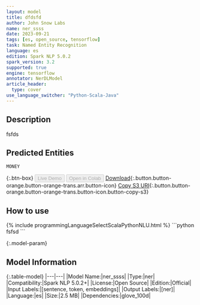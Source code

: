 ```yaml
---
layout: model
title: dfdsfd
author: John Snow Labs
name: ner_ssss
date: 2023-09-21
tags: [es, open_source, tensorflow]
task: Named Entity Recognition
language: es
edition: Spark NLP 5.0.2
spark_version: 3.2
supported: true
engine: tensorflow
annotator: NerDLModel
article_header:
  type: cover
use_language_switcher: "Python-Scala-Java"
---
```


## Description

fsfds

## Predicted Entities

`MONEY`

{:.btn-box}
<button class="button button-orange" disabled>Live Demo</button>
<button class="button button-orange" disabled>Open in Colab</button>
[Download](https://s3.amazonaws.com/models-hub-auxdata/public/models/ner_ssss_es_5.0.2_3.2_1695312172282.zip){:.button.button-orange.button-orange-trans.arr.button-icon}
[Copy S3 URI](s3://models-hub-auxdata/public/models/ner_ssss_es_5.0.2_3.2_1695312172282.zip){:.button.button-orange.button-orange-trans.button-icon.button-copy-s3}

## How to use



<div class="tabs-box" markdown="1">
{% include programmingLanguageSelectScalaPythonNLU.html %}
```python
fsfsd
```

</div>

{:.model-param}
## Model Information

{:.table-model}
|---|---|
|Model Name:|ner_ssss|
|Type:|ner|
|Compatibility:|Spark NLP 5.0.2+|
|License:|Open Source|
|Edition:|Official|
|Input Labels:|[sentence, token, embeddings]|
|Output Labels:|[ner]|
|Language:|es|
|Size:|2.5 MB|
|Dependencies:|glove_100d|